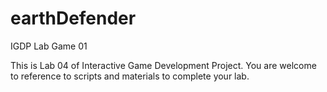# earthDefender
IGDP Lab Game 01

This is Lab 04 of Interactive Game Development Project.  You are welcome to reference to scripts and materials to complete your lab.
